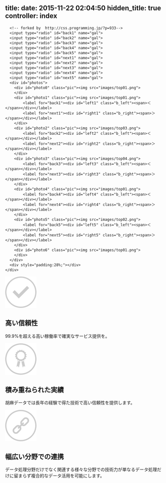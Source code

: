 title: 
date: 2015-11-22 02:04:50
hidden_title: true
controller: index
---

<div class="row s-collapse m-uncollapse">
  <div class="s-12 text-center root__carousel">
    <div id="stage">
      
      <!-- forked by  http://css.programming.jp/?p=933-->
      <input type="radio" id="back1" name="gal">
      <input type="radio" id="back2" name="gal">
      <input type="radio" id="back3" name="gal">
      <input type="radio" id="back4" name="gal">
      <input type="radio" id="back5" name="gal">
      <input type="radio" id="next1" name="gal">
      <input type="radio" id="next2" name="gal">
      <input type="radio" id="next3" name="gal">
      <input type="radio" id="next4" name="gal">
      <input type="radio" id="next5" name="gal">
      <div id="photos">
        <div id="photo0" class="pic"><img src="images/top01.png">
        </div>
        <div id="photo1" class="pic"><img src="images/top01.png">
	        <label for="back1"><div id="left1" class="b_left"><span>＜</span></div></label> 
	        <label for="next1"><div id="right1" class="b_right"><span>＞</span></div></label>
        </div>
        <div id="photo2" class="pic"><img src="images/top03.png">
	        <label for="back2"><div id="left2" class="b_left"><span>＜</span></div></label>
    	    <label for="next2"><div id="right2" class="b_right"><span>＞</span></div></label>
        </div>
        <div id="photo3" class="pic"><img src="images/top04.png">
	        <label for="back3"><div id="left3" class="b_left"><span>＜</span></div></label>
    	    <label for="next3"><div id="right3" class="b_right"><span>＞</span></div></label>
        </div>
        <div id="photo4" class="pic"><img src="images/top01.png">
    	    <label for="back4"><div id="left4" class="b_left"><span>＜</span></div></label>
    	    <label for="next4"><div id="right4" class="b_right"><span>＞</span></div></label>
        </div>
        <div id="photo5" class="pic"><img src="images/top02.png">
    	    <label for="back5"><div id="left5" class="b_left"><span>＜</span></div></label>
    	    <label for="next5"><div id="right5" class="b_right"><span>＞</span></div></label>
        </div>
        <div id="photo6" class="pic"><img src="images/top01.png">
        </div>
      </div>
      <div style="padding:28%;"></div>
    </div>
  </div>
</div>

<div class="row">
  <div class="s-11 s-centered">
    <div class="row root__features">
      <div class="s-12 l-4 text-center">
        <img src="images/reliability.png" width="101" height="101" alt="信頼性">
        <h2>高い信頼性</h2>
        <p>99.9%を超える高い稼働率で確実なサービス提供を。</p>
      </div>
      <div class="s-12 l-4 text-center">
        <img src="images/achievement.png" width="101" height="101" alt="実績">
        <h2>積み重ねられた実績</h2>
        <p>胡麻データでは長年の経験で得た技術で高い信頼性を提供します。</p>
      </div>
      <div class="s-12 l-4 text-center">
        <img src="images/link.png" width="101" height="101" alt="連携">
        <h2>幅広い分野での連携</h2>
        <p>データ処理分野だけでなく関連する様々な分野での技術力が単なるデータ処理だけに留まらず複合的なデータ活用を可能にします。
        </p>
      </div>
    </div>
  </div>
</div>
